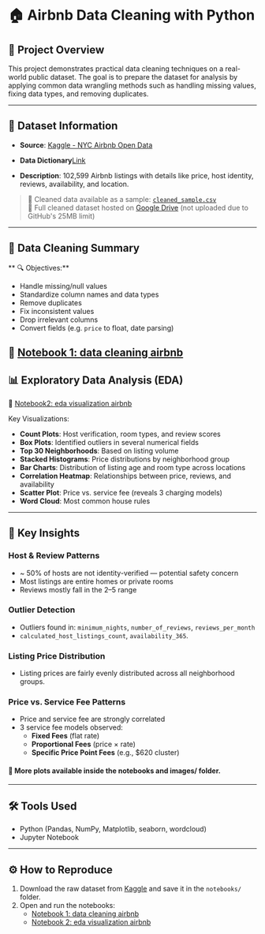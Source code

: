 # 🏠 Airbnb Data Cleaning with Python

## 📌 Project Overview
This project demonstrates practical data cleaning techniques on a real-world public dataset. The goal is to prepare the dataset for analysis by applying common data wrangling methods such as handling missing values, fixing data types, and removing duplicates.

---

## 📎 Dataset Information
- **Source**: [Kaggle - NYC Airbnb Open Data](https://www.kaggle.com/datasets/arianazmoudeh/airbnbopendata)  
- **Data Dictionary**[Link](https://docs.google.com/spreadsheets/d/1b_dvmyhb_kAJhUmv81rAxl4KcXn0Pymz/edit?gid=1967362979#gid=1967362979)

- **Description**: 102,599 Airbnb listings with details like price, host identity, reviews, availability, and location.

> 🔄 Cleaned data available as a sample: [`cleaned_sample.csv`](#)  
> 📁 Full cleaned dataset hosted on [Google Drive](https://docs.google.com/spreadsheets/d/1b6iS2Avj_a0ZmeY5rOyIxYSrMi31SKy_4HhuNeVttCo/edit?usp=sharing) (not uploaded due to GitHub's 25MB limit)
---

## 🧼 Data Cleaning Summary
** 🔍 Objectives:**
- Handle missing/null values
- Standardize column names and data types
- Remove duplicates
- Fix inconsistent values
- Drop irrelevant columns
- Convert fields (e.g. `price` to float, date parsing)
  
📓 [Notebook 1: data cleaning airbnb](notebooks/1_data_cleaning_airbnb.ipynb) 
---
## 📊 Exploratory Data Analysis (EDA)
📓 [Notebook2: eda visualization airbnb](notebooks/2_eda_visualization_airbnb.ipynb) 

Key Visualizations:
- **Count Plots**: Host verification, room types, and review scores
- **Box Plots**: Identified outliers in several numerical fields
- **Top 30 Neighborhoods**: Based on listing volume
- **Stacked Histograms**: Price distributions by neighborhood group
- **Bar Charts**: Distribution of listing age and room type across locations
- **Correlation Heatmap**: Relationships between price, reviews, and availability
- **Scatter Plot**: Price vs. service fee (reveals 3 charging models)
- **Word Cloud**: Most common house rules

---
## 📌 Key Insights

### Host & Review Patterns
- ~ 50% of hosts are not identity-verified — potential safety concern
- Most listings are entire homes or private rooms
- Reviews mostly fall in the 2–5 range

### Outlier Detection
- Outliers found in: `minimum_nights`, `number_of_reviews`, `reviews_per_month`
- `calculated_host_listings_count`, `availability_365`.

### Listing Price Distribution
- Listing prices are fairly evenly distributed across all neighborhood groups.

### Price vs. Service Fee Patterns
- Price and service fee are strongly correlated
- 3 service fee models observed:
  - **Fixed Fees** (flat rate)
  - **Proportional Fees** (price × rate)
  - **Specific Price Point Fees** (e.g., $620 cluster)
    
#### 📸 More plots available inside the notebooks and images/ folder.
---
## 🛠 Tools Used
- Python (Pandas, NumPy, Matplotlib, seaborn, wordcloud)
- Jupyter Notebook

---
## ⚙️ How to Reproduce

1. Download the raw dataset from [Kaggle](https://www.kaggle.com/datasets/arianazmoudeh/airbnbopendata) and save it in the `notebooks/` folder.
2. Open and run the notebooks:
   - [Notebook 1: data cleaning airbnb](notebooks/1_data_cleaning_airbnb.ipynb) 
   - [Notebook 2: eda visualization airbnb](notebooks/2_eda_visualization_airbnb.ipynb) 

